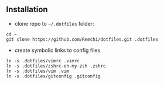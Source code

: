## Installation

* clone repo to `~/.dotfiles` folder:

```
cd ~
git clone https://github.com/Remchi/dotfiles.git .dotfiles
```

* create symbolic links to config files

```
ln -s .dotfiles/vimrc .vimrc
ln -s .dotfiles/zshrc-oh-my-zsh .zshrc
ln -s .dotfiles/vim .vim
ln -s .dotfiles/gitconfig .gitconfig
```
